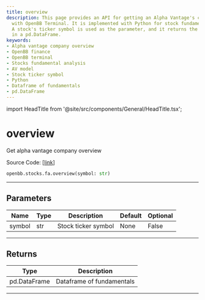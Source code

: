 ```yaml
---
title: overview
description: This page provides an API for getting an Alpha Vantage's company overview
  with OpenBB Terminal. It is implemented with Python for stock fundamental analysis.
  A stock's ticker symbol is used as the parameter, and it returns the fundamentals
  in a pd.DataFrame.
keywords:
- Alpha vantage company overview
- OpenBB finance
- OpenBB terminal
- Stocks fundamental analysis
- AV model
- Stock ticker symbol
- Python
- Dataframe of fundamentals
- pd.DataFrame
---
```


import HeadTitle from '@site/src/components/General/HeadTitle.tsx';

<HeadTitle title="overview - Fa - Stocks - Reference | OpenBB SDK Docs" />

# overview

Get alpha vantage company overview

Source Code: [[link](https://github.com/OpenBB-finance/OpenBBTerminal/tree/main/openbb_terminal/stocks/fundamental_analysis/av_model.py#L36)]

```python
openbb.stocks.fa.overview(symbol: str)
```

---

## Parameters

| Name | Type | Description | Default | Optional |
| ---- | ---- | ----------- | ------- | -------- |
| symbol | str | Stock ticker symbol | None | False |


---

## Returns

| Type | Description |
| ---- | ----------- |
| pd.DataFrame | Dataframe of fundamentals |
---
